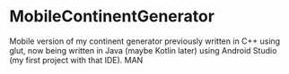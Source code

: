 # MobileContinentGenerator
Mobile version of my continent generator previously written in C++ using glut, now being written in Java (maybe Kotlin later) using Android Studio (my first project with that IDE).
MAN
